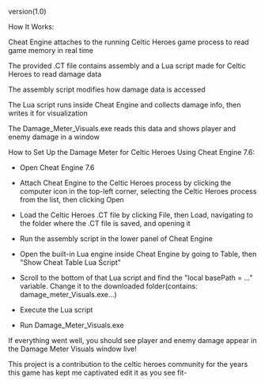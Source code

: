 version(1.0)

How It Works:

Cheat Engine attaches to the running Celtic Heroes game process to read game memory in real time

The provided .CT file contains assembly and a Lua script made for Celtic Heroes to read damage data

The assembly script modifies how damage data is accessed

The Lua script runs inside Cheat Engine and collects damage info, then writes it for visualization

The Damage_Meter_Visuals.exe reads this data and shows player and enemy damage in a window



How to Set Up the Damage Meter for Celtic Heroes Using Cheat Engine 7.6:

- Open Cheat Engine 7.6

- Attach Cheat Engine to the Celtic Heroes process by clicking the computer icon in the top-left corner, selecting the Celtic Heroes process from the list, then clicking Open

- Load the Celtic Heroes .CT file by clicking File, then Load, navigating to the folder where the .CT file is saved, and opening it

- Run the assembly script in the lower panel of Cheat Engine

- Open the built-in Lua engine inside Cheat Engine by going to Table, then "Show Cheat Table Lua Script"

- Scroll to the bottom of that Lua script and find the "local basePath = ..." variable. Change it to the downloaded folder(contains: damage_meter_Visuals.exe...)

- Execute the Lua script

- Run Damage_Meter_Visuals.exe

If everything went well, you should see player and enemy damage appear in the Damage Meter Visuals window live!

This project is a contribution to the celtic heroes community for the years this game has kept me captivated edit it as you see fit-


